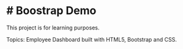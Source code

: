 # # Boostrap Demo

 This project is for learning purposes. 
 
 Topics:
 Employee Dashboard built with HTML5, Bootstrap and CSS.
